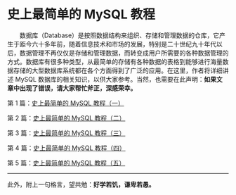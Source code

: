 # 史上最简单的 MySQL 教程


　　数据库（Database）是按照数据结构来组织、存储和管理数据的仓库，它产生于距今六十多年前，随着信息技术和市场的发展，特别是二十世纪九十年代以后，数据管理不再仅仅是存储和管理数据，而转变成用户所需要的各种数据管理的方式。数据库有很多种类型，从最简单的存储有各种数据的表格到能够进行海量数据存储的大型数据库系统都在各个方面得到了广泛的应用。在这里，作者将详细讲述 MySQL 数据库的相关知识，以供大家参考。当然，也需要在此声明：**如果文章中出现了错误，请大家帮忙斧正，深感荣幸。**

第 1 篇：[史上最简单的 MySQL 教程（一）](http://blog.csdn.net/qq_35246620/article/details/70832166)

第 2 篇：[史上最简单的 MySQL 教程（二）](http://blog.csdn.net/qq_35246620/article/details/70832791)

第 3 篇：[史上最简单的 MySQL 教程（三）](http://blog.csdn.net/qq_35246620/article/details/70889287)

第 4 篇：[史上最简单的 MySQL 教程（四）](http://blog.csdn.net/qq_35246620/article/details/70941728)

第 5 篇：[史上最简单的 MySQL 教程（五）](http://blog.csdn.net/qq_35246620/article/details/70945890)

----------
此外，附上一句格言，望共勉：**好学若饥，谦卑若愚。**
